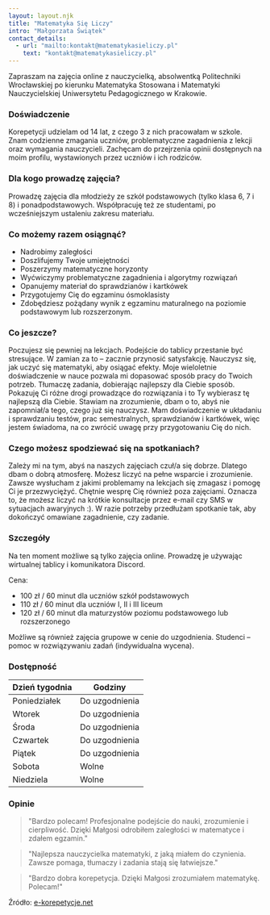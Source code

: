 ```yaml
---
layout: layout.njk
title: "Matematyka Się Liczy"
intro: "Małgorzata Świątek"
contact_details:
  - url: "mailto:kontakt@matematykasieliczy.pl"
    text: "kontakt@matematykasieliczy.pl"
---
```

Zapraszam na zajęcia online z nauczycielką, absolwentką Politechniki Wrocławskiej po kierunku Matematyka Stosowana i Matematyki Nauczycielskiej Uniwersytetu Pedagogicznego w Krakowie.

### Doświadczenie

Korepetycji udzielam od 14 lat, z czego 3 z nich pracowałam w szkole. Znam codzienne zmagania uczniów, problematyczne zagadnienia z lekcji oraz wymagania nauczycieli. Zachęcam do przejrzenia opinii dostępnych na moim profilu, wystawionych przez uczniów i ich rodziców.

### Dla kogo prowadzę zajęcia?

Prowadzę zajęcia dla młodzieży ze szkół podstawowych (tylko klasa 6, 7 i 8) i ponadpodstawowych. Współpracuję też ze studentami, po wcześniejszym ustaleniu zakresu materiału.

### Co możemy razem osiągnąć?

- Nadrobimy zaległości
- Doszlifujemy Twoje umiejętności
- Poszerzymy matematyczne horyzonty
- Wyćwiczymy problematyczne zagadnienia i algorytmy rozwiązań
- Opanujemy materiał do sprawdzianów i kartkówek
- Przygotujemy Cię do egzaminu ósmoklasisty
- Zdobędziesz pożądany wynik z egzaminu maturalnego na poziomie podstawowym lub rozszerzonym.

### Co jeszcze?

Poczujesz się pewniej na lekcjach. Podejście do tablicy przestanie być stresujące. W zamian za to – zacznie przynosić satysfakcję. Nauczysz się, jak uczyć się matematyki, aby osiągać efekty. Moje wieloletnie doświadczenie w nauce pozwala mi dopasować sposób pracy do Twoich potrzeb. Tłumaczę zadania, dobierając najlepszy dla Ciebie sposób. Pokazuję Ci różne drogi prowadzące do rozwiązania i to Ty wybierasz tę najlepszą dla Ciebie. Stawiam na zrozumienie, dbam o to, abyś nie zapomniał/a tego, czego już się nauczysz. Mam doświadczenie w układaniu i sprawdzaniu testów, prac semestralnych, sprawdzianów i kartkówek, więc jestem świadoma, na co zwrócić uwagę przy przygotowaniu Cię do nich.

### Czego możesz spodziewać się na spotkaniach?

Zależy mi na tym, abyś na naszych zajęciach czuł/a się dobrze. Dlatego dbam o dobrą atmosferę. Możesz liczyć na pełne wsparcie i zrozumienie. Zawsze wysłucham z jakimi problemamy na lekcjach się zmagasz i pomogę Ci je przezwyciężyć. Chętnie wesprę Cię również poza zajęciami. Oznacza to, że możesz liczyć na krótkie konsultacje przez e-mail czy SMS w sytuacjach awaryjnych :). W razie potrzeby przedłużam spotkanie tak, aby dokończyć omawiane zagadnienie, czy zadanie.

### Szczegóły

Na ten moment możliwe są tylko zajęcia online. Prowadzę je używając wirtualnej tablicy i komunikatora Discord.

Cena:
- 100 zł / 60 minut dla uczniów szkół podstawowych
- 110 zł / 60 minut dla uczniów I, II i III liceum
- 120 zł / 60 minut dla maturzystów poziomu podstawowego lub rozszerzonego

Możliwe są również zajęcia grupowe w cenie do uzgodnienia. Studenci – pomoc w rozwiązywaniu zadań (indywidualna wycena).

### Dostępność

| Dzień tygodnia | Godziny       |
| -------------- | ------------- |
| Poniedziałek   | Do uzgodnienia|
| Wtorek         | Do uzgodnienia|
| Środa          | Do uzgodnienia|
| Czwartek       | Do uzgodnienia|
| Piątek         | Do uzgodnienia|
| Sobota         | Wolne         |
| Niedziela      | Wolne         |

### Opinie

> "Bardzo polecam! Profesjonalne podejście do nauki, zrozumienie i cierpliwość. Dzięki Małgosi odrobiłem zaległości w matematyce i zdałem egzamin."

> "Najlepsza nauczycielka matematyki, z jaką miałem do czynienia. Zawsze pomaga, tłumaczy i zadania stają się łatwiejsze."

> "Bardzo dobra korepetycja. Dzięki Małgosi zrozumiałem matematykę. Polecam!"

Źródło: [e-korepetycje.net](https://www.e-korepetycje.net/malgorzata-swiatek/matematyka)
